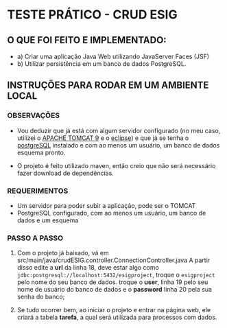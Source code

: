 # TESTE PRÁTICO - CRUD ESIG

## O QUE FOI FEITO E IMPLEMENTADO:

- a) Criar uma aplicação Java Web utilizando JavaServer Faces (JSF)
- b) Utilizar persistência em um banco de dados PostgreSQL.

## INSTRUÇÕES PARA RODAR EM UM AMBIENTE LOCAL

### OBSERVAÇÕES

- Vou deduzir que já está com algum servidor configurado (no meu caso, utilizei o [APACHE TOMCAT 9](https://tomcat.apache.org/download-90.cgi) e o [eclipse](https://www.eclipse.org/downloads/packages/release/2021-06/r/eclipse-ide-enterprise-java-and-web-developers)) e que já se tenha o [postgreSQL](https://www.postgresql.org/) instalado e com ao menos um usuário, um banco de dados esquema pronto.

- O projeto é feito utilizado maven, então creio que não será necessário fazer download de dependências.

### REQUERIMENTOS

- Um servidor para poder subir a aplicação, pode ser o TOMCAT
- PostgreSQL configurado, com ao menos um usuário, um banco de dados e um esquema

### PASSO A PASSO


1. Com o projeto já baixado, vá em src/main/java/crudESIG.controller.ConnectionController.java
	A partir disso edite a **url** da linha 18, deve estar algo como `jdbc:postgresql://localhost:5432/esigproject`, troque o `esigproject` pelo nome do seu banco de dados. troque o **user**, linha 19 pelo seu nome de usuário do banco de dados e o **password** linha 20 pela sua senha do banco;

2. Se tudo ocorrer bem, ao iniciar o projeto e entrar na página web, ele criará a tabela **tarefa**, a qual será utilizada para processos com dados.





